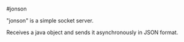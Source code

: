 #jonson

"jonson" is a simple socket server.

Receives a java object and sends it asynchronously in JSON format.